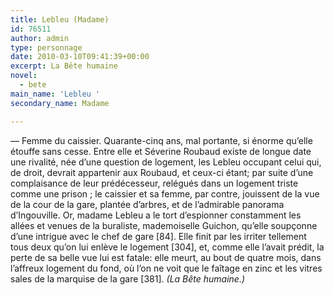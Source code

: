 ```yaml
---
title: Lebleu (Madame)
id: 76511
author: admin
type: personnage
date: 2010-03-10T09:41:39+00:00
excerpt: La Bête humaine
novel:
  - bete
main_name: 'Lebleu '
secondary_name: Madame

---
```

— Femme du caissier. Quarante-cinq ans, mal portante, si énorme qu&rsquo;elle étouffe sans cesse. Entre elle et Séverine Roubaud existe de longue date une rivalité, née d&rsquo;une question de logement, les Lebleu occupant celui qui, de droit, devrait appartenir aux Roubaud, et ceux-ci étant; par suite d&rsquo;une complaisance de leur prédécesseur, relégués dans un logement triste comme une prison ; le caissier et sa femme, par contre, jouissent de la vue de la cour de la gare, plantée d&rsquo;arbres, et de l&rsquo;admirable panorama d&rsquo;Ingouville. Or, madame Lebleu a le tort d&rsquo;espionner constamment les allées et venues de la buraliste, mademoiselle Guichon, qu&rsquo;elle soupçonne d&rsquo;une intrigue avec le chef de gare [84]. Elle finit par les irriter tellement tous deux qu&rsquo;on lui enlève le logement [304], et, comme elle l&rsquo;avait prédit, la perte de sa belle vue lui est fatale: elle meurt, au bout de quatre mois, dans l&rsquo;affreux logement du fond, où l&rsquo;on ne voit que le faîtage en zinc et les vitres sales de la marquise de la gare [381]. _(La Bête humaine.)_